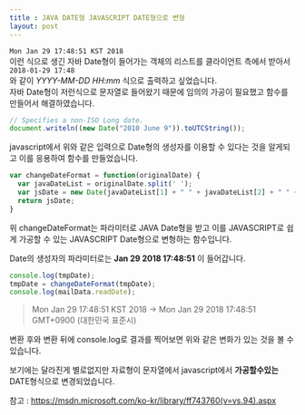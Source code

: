 ```yaml
---
title : JAVA DATE형 JAVASCRIPT DATE형으로 변형
layout: post
---
```


```Mon Jan 29 17:48:51 KST 2018```  
이런 식으로 생긴 자바 Date형이 들어가는 객체의 리스트를 클라이언트 측에서 받아서  
```2018-01-29 17:48```  
와 같이 *YYYY-MM-DD HH:mm* 식으로 출력하고 싶었습니다.  
자바 Date형이 저런식으로 문자열로 들어왔기 때문에 임의의 가공이 필요했고 함수를 만들어서 해결하였습니다.  

```javascript
// Specifies a non-ISO Long date.
document.writeln((new Date("2010 June 9")).toUTCString());
```
javascript에서 위와 같은 입력으로 Date형의 생성자를 이용할 수 있다는 것을 알게되고 이를 응용하여 함수를 만들었습니다.  


```javascript
var changeDateFormat = function(originalDate) {
  var javaDateList = originalDate.split(' ');
  var jsDate = new Date(javaDateList[1] + " " + javaDateList[2] + " " + javaDateList[5] + " " + javaDateList[3])
  return jsDate;
}
```

위 changeDateFormat는 파라미터로 JAVA Date형을 받고 이를 JAVASCRIPT로 쉽게 가공할 수 있는 JAVASCRIPT Date형으로 변형하는 함수입니다. 

Date의 생성자의 파라미터로는 **Jan 29 2018 17:48:51** 이 들어갑니다.

```javascript
console.log(tmpDate);
tmpDate = changeDateFormat(tmpDate);
console.log(mailData.readDate);
```
> Mon Jan 29 17:48:51 KST 2018 ->  Mon Jan 29 2018 17:48:51 GMT+0900 (대한민국 표준시)

변환 후와 변환 뒤에 console.log로 결과를 찍어보면 위와 같은 변화가 있는 것을 볼 수 있습니다.

보기에는 달라진게 별로없지만 자료형이 문자열에서 javascript에서 **가공할수있는** DATE형식으로 변경되었습니다.


참고 : <https://msdn.microsoft.com/ko-kr/library/ff743760(v=vs.94).aspx>